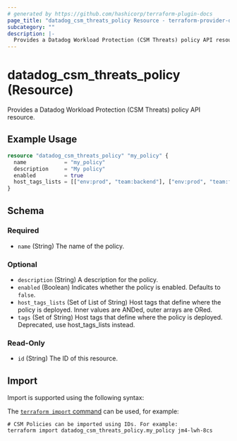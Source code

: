 ```yaml
---
# generated by https://github.com/hashicorp/terraform-plugin-docs
page_title: "datadog_csm_threats_policy Resource - terraform-provider-datadog"
subcategory: ""
description: |-
  Provides a Datadog Workload Protection (CSM Threats) policy API resource.
---
```


# datadog_csm_threats_policy (Resource)

Provides a Datadog Workload Protection (CSM Threats) policy API resource.

## Example Usage

```terraform
resource "datadog_csm_threats_policy" "my_policy" {
  name            = "my_policy"
  description     = "My policy"
  enabled         = true
  host_tags_lists = [["env:prod", "team:backend"], ["env:prod", "team:frontend"]]
}
```

<!-- schema generated by tfplugindocs -->
## Schema

### Required

- `name` (String) The name of the policy.

### Optional

- `description` (String) A description for the policy.
- `enabled` (Boolean) Indicates whether the policy is enabled. Defaults to `false`.
- `host_tags_lists` (Set of List of String) Host tags that define where the policy is deployed. Inner values are ANDed, outer arrays are ORed.
- `tags` (Set of String) Host tags that define where the policy is deployed. Deprecated, use host_tags_lists instead.

### Read-Only

- `id` (String) The ID of this resource.

## Import

Import is supported using the following syntax:

The [`terraform import` command](https://developer.hashicorp.com/terraform/cli/commands/import) can be used, for example:

```shell
# CSM Policies can be imported using IDs. For example:
terraform import datadog_csm_threats_policy.my_policy jm4-lwh-8cs
```
